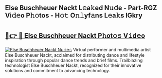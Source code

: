 ## Else Buschheuer Nackt L𝚎a𝚔ed N𝚞𝚍e - Part-RGZ Vi𝚍𝚎o P𝚑𝚘tos - H𝚘𝚝 O𝚗𝚕yf𝚊ns L𝚎a𝚔s lGkry

# <h2><a href="http://kf2zho4.oniu.top/?m=Else+Buschheuer+Nackt">🔗👉 🔴 Else Buschheuer Nackt P𝚑ot𝚘𝚜 V𝚒d𝚎o</a></h2>

[![Else Buschheuer Nackt Nu𝚍e𝚜](https://i.imgur.com/0qMVB7G.gif)](http://kf2zho4.oniu.top/?m=Else+Buschheuer+Nackt)
Virtual performer and multimedia artist Else Buschheuer Nackt, acclaimed for distributing dance and lifestyle inspiration through popular dance trends and brief films. Trailblazing technologist Else Buschheuer Nackt, recognized for their innovative solutions and commitment to advancing technology.  
